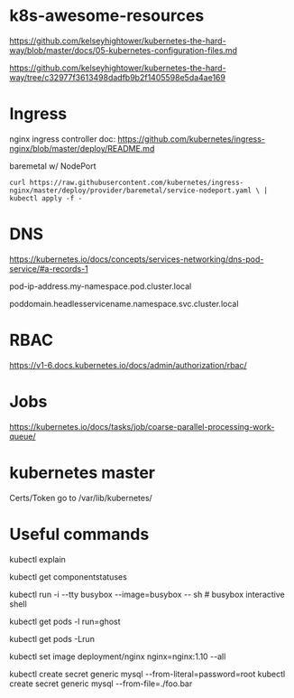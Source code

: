 # k8s-awesome-resources


https://github.com/kelseyhightower/kubernetes-the-hard-way/blob/master/docs/05-kubernetes-configuration-files.md

https://github.com/kelseyhightower/kubernetes-the-hard-way/tree/c32977f3613498dadfb9b2f1405598e5da4ae169

# Ingress
nginx ingress controller doc:
https://github.com/kubernetes/ingress-nginx/blob/master/deploy/README.md

baremetal w/ NodePort

`curl https://raw.githubusercontent.com/kubernetes/ingress-nginx/master/deploy/provider/baremetal/service-nodeport.yaml \
    | kubectl apply -f -`


# DNS
https://kubernetes.io/docs/concepts/services-networking/dns-pod-service/#a-records-1

pod-ip-address.my-namespace.pod.cluster.local

poddomain.headlesservicename.namespace.svc.cluster.local

# RBAC

https://v1-6.docs.kubernetes.io/docs/admin/authorization/rbac/


# Jobs
https://kubernetes.io/docs/tasks/job/coarse-parallel-processing-work-queue/

# kubernetes master

Certs/Token go to /var/lib/kubernetes/

# Useful commands


kubectl explain

kubectl get componentstatuses

kubectl run -i --tty busybox --image=busybox -- sh  # busybox interactive shell

kubectl get pods -l run=ghost

kubectl get pods -Lrun

kubectl set image deployment/nginx nginx=nginx:1.10 --all

kubectl create secret generic mysql --from-literal=password=root
kubectl create secret generic mysql --from-file=./foo.bar